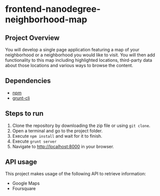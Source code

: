 # frontend-nanodegree-neighborhood-map

## Project Overview

You will develop a single page application featuring a map of your neighborhood or a neighborhood you would like to visit. You will then add functionality to this map including highlighted locations, third-party data about those locations and various ways to browse the content.

## Dependencies

* [npm](https://www.npmjs.com/)
* [grunt-cli](https://github.com/gruntjs/grunt-cli)

## Steps to run

1. Clone the repository by downloading the zip file or using `git clone`.
2. Open a terminal and go to the project folder.
3. Execute `npm install` and wait for it to finish.
3. Execute `grunt server`
4. Navigate to [http://localhost:8000](http://localhost:8000) in your browser.

##  API usage

This project makes usage of the following API to retrieve information:
  * Google Maps
  * Foursquare
